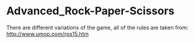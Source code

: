 # Advanced_Rock-Paper-Scissors
There are different variations of the game, all of the rules are taken from:
http://www.umop.com/rps15.htm
